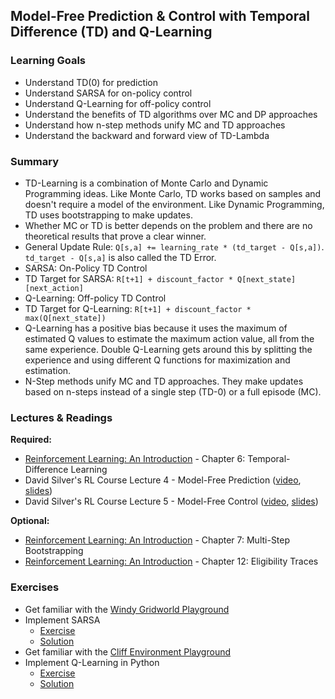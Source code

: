 ## Model-Free Prediction & Control with Temporal Difference (TD) and Q-Learning


### Learning Goals

- Understand TD(0) for prediction
- Understand SARSA for on-policy control
- Understand Q-Learning for off-policy control
- Understand the benefits of TD algorithms over MC and DP approaches
- Understand how n-step methods unify MC and TD approaches
- Understand the backward and forward view of TD-Lambda


### Summary

- TD-Learning is a combination of Monte Carlo and Dynamic Programming ideas. Like Monte Carlo, TD works based on samples and doesn't require a model of the environment. Like Dynamic Programming, TD uses bootstrapping to make updates.
- Whether MC or TD is better depends on the problem and there are no theoretical results that prove a clear winner.
- General Update Rule: `Q[s,a] += learning_rate * (td_target - Q[s,a])`. `td_target - Q[s,a]` is also called the TD Error.
- SARSA: On-Policy TD Control
- TD Target for SARSA: `R[t+1] + discount_factor * Q[next_state][next_action]`
- Q-Learning: Off-policy TD Control
- TD Target for Q-Learning: `R[t+1] + discount_factor * max(Q[next_state])`
- Q-Learning has a positive bias because it uses the maximum of estimated Q values to estimate the maximum action value, all from the same experience. Double Q-Learning gets around this by splitting the experience and using different Q functions for maximization and estimation.
- N-Step methods unify MC and TD approaches. They make updates based on n-steps instead of a single step (TD-0) or a full episode (MC).


### Lectures & Readings

**Required:**

- [Reinforcement Learning: An Introduction](http://incompleteideas.net/book/bookdraft2018jan1.pdf) - Chapter 6: Temporal-Difference Learning
- David Silver's RL Course Lecture 4 - Model-Free Prediction ([video](https://www.youtube.com/watch?v=PnHCvfgC_ZA), [slides](http://www0.cs.ucl.ac.uk/staff/d.silver/web/Teaching_files/MC-TD.pdf))
- David Silver's RL Course Lecture 5 - Model-Free Control ([video](https://www.youtube.com/watch?v=0g4j2k_Ggc4), [slides](http://www0.cs.ucl.ac.uk/staff/d.silver/web/Teaching_files/control.pdf))

**Optional:**

- [Reinforcement Learning: An Introduction](http://incompleteideas.net/book/bookdraft2018jan1.pdf) - Chapter 7: Multi-Step Bootstrapping
- [Reinforcement Learning: An Introduction](http://incompleteideas.net/book/bookdraft2018jan1.pdf) - Chapter 12: Eligibility Traces


### Exercises

- Get familiar with the [Windy Gridworld Playground](Windy%20Gridworld%20Playground.ipynb)
- Implement SARSA
  - [Exercise](SARSA.ipynb)
  - [Solution](SARSA%20Solution.ipynb)
- Get familiar with the [Cliff Environment Playground](Cliff%20Environment%20Playground.ipynb)
- Implement Q-Learning in Python
  - [Exercise](Q-Learning.ipynb)
  - [Solution](Q-Learning%20Solution.ipynb)
